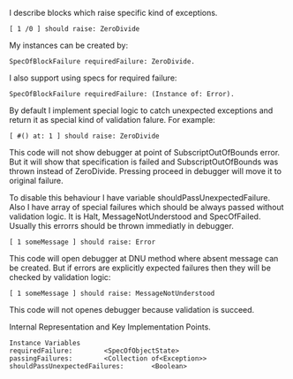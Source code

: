 I describe blocks which raise specific kind of exceptions.

	[ 1 /0 ] should raise: ZeroDivide

My instances can be created by: 

	SpecOfBlockFailure requiredFailure: ZeroDivide.

I also support using specs for required failure:

	SpecOfBlockFailure requiredFailure: (Instance of: Error).		
			
By default I implement special logic to catch unexpected exceptions and return it as special kind of validation falure. For example:

	[ #() at: 1 ] should raise: ZeroDivide 

This code will not show debugger at point of SubscriptOutOfBounds error.  But it will show that specification is failed and SubscriptOutOfBounds was thrown instead of ZeroDivide. Pressing proceed in debugger will move it to original failure. 

To disable this behaviour I have variable shouldPassUnexpectedFailure.
Also I have array of special failures which should be always passed without validation logic. It is Halt, MessageNotUnderstood and SpecOfFailed. Usually this errorrs should be thrown immediatly in debugger. 

	[ 1 someMessage ] should raise: Error

This code will open debugger at DNU method where absent message can be created.
But if errors are explicitly expected failures then they will be checked by validation logic:

	[ 1 someMessage ] should raise: MessageNotUnderstood 

This code will not openes debugger because validation is succeed.

Internal Representation and Key Implementation Points.

    Instance Variables
	requiredFailure:		<SpecOfObjectState>
	passingFailures:		<Collection of<Exception>>
	shouldPassUnexpectedFailures:		<Boolean>
